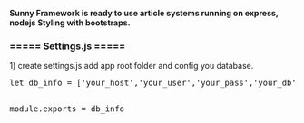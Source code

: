 <p>
<b>Sunny Framework is ready to use article systems running on express, nodejs Styling with bootstraps.</b>
</p>
<h3>===== Settings.js =====</h3>
<p>
1) create settings.js add app root folder and config you database.
</p>
<pre>
let db_info = ['your_host','your_user','your_pass','your_db']

module.exports = db_info
</pre>